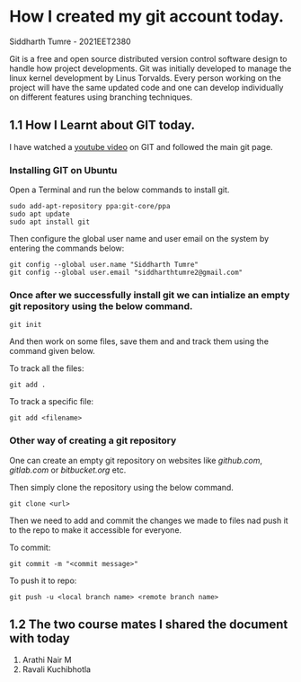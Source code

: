# How I created my git account today.
Siddharth Tumre - 2021EET2380

Git is a free and open source distributed version control software design to handle how project developments. Git was initially developed to manage the linux kernel development by Linus Torvalds. Every person working on the project will have the same updated code and one can develop individually on different features using branching techniques.

## 1.1 How I Learnt about GIT today.

I have watched a [youtube video](https://youtu.be/NcoBAfJ6l2Q) on GIT and followed the main git page.

### **Installing GIT on Ubuntu**
Open a Terminal and run the below commands to install git.

    sudo add-apt-repository ppa:git-core/ppa
    sudo apt update
    sudo apt install git

Then configure the global user name and user email on the system by entering the commands below:

    git config --global user.name "Siddharth Tumre"
    git config --global user.email "siddharthtumre2@gmail.com"

### Once after we successfully install git we can intialize an empty git repository using the below command.

    git init

And then work on some files, save them and and track them using the command given below.

To track all the files:

    git add .

To track a specific file:

    git add <filename>

### Other way of creating a git repository

One can create an empty git repository on websites like _github.com_, _gitlab.com_ or _bitbucket.org_ etc.

Then simply clone the repository using the below command.

    git clone <url>

Then we need to add and commit the changes we made to files nad push it to the repo to make it accessible for everyone.

To commit:

    git commit -m "<commit message>"

To push it to repo:

    git push -u <local branch name> <remote branch name>

## 1.2 The two course mates I shared the document with today
1. Arathi Nair M
2. Ravali Kuchibhotla